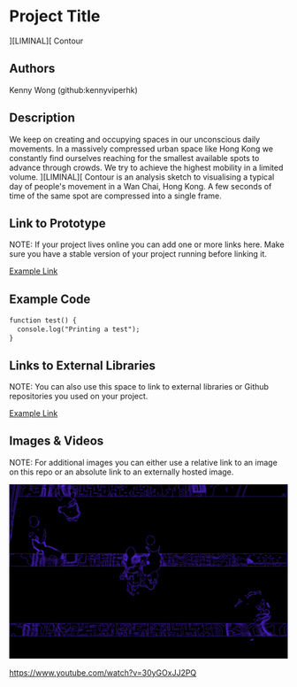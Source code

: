 # Project Title
][LIMINAL][ Contour

## Authors
Kenny Wong (github:kennyviperhk)

## Description
We keep on creating and occupying spaces in our unconscious daily movements. In a massively compressed urban space like Hong Kong we constantly find ourselves reaching for the smallest available spots to advance through crowds. We try to achieve the highest mobility in a limited volume.
][LIMINAL][ Contour is an analysis sketch to visualising a typical day of people's movement in a Wan Chai, Hong Kong. A few seconds of time of the same spot are compressed into a single frame.

## Link to Prototype
NOTE: If your project lives online you can add one or more links here. Make sure you have a stable version of your project running before linking it.

[Example Link](http://www.google.com "Example Link")

## Example Code

```
function test() {
  console.log("Printing a test");
}
```
## Links to External Libraries
 NOTE: You can also use this space to link to external libraries or Github repositories you used on your project.

[Example Link](http://www.google.com "Example Link")

## Images & Videos
NOTE: For additional images you can either use a relative link to an image on this repo or an absolute link to an externally hosted image.

![Example Image](project_images/cover.jpg?raw=true "Example Image")

https://www.youtube.com/watch?v=30yGOxJJ2PQ
